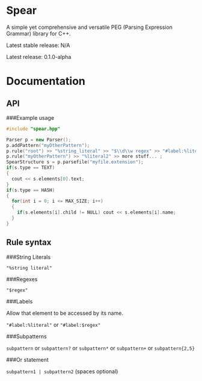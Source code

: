 Spear
=====

A simple yet comprehensive and versatile PEG (Parsing Expression Grammar) library for C++.

Latest stable release: N/A

Latest release: 0.1.0-alpha

Documentation
=============

API
---

###Example usage

```cpp
#include "spear.hpp"

Parser p = new Parser();
p.addPattern("myOtherPattern");
p.rule("root") >> "%string_literal" >> "$\\d\\w regex" >> "#label:%literal" >> "myOtherPattern?";
p.rule("myOtherPattern") >> "%literal2" >> more stuff... ;
SpearStructure s = p.parsefile("myfile.extension");
if(s.type == TEXT)
{
  cout << s.elements[0].text;
}
if(s.type == HASH)
{
  for(int i = 0; i <= MAX_SIZE; i++)
  {
    if(s.elements[i].child != NULL) cout << s.elements[i].name;
  }
}
```

Rule syntax
-----------

###String Literals

`"%string literal"`

###Regexes

`"$regex"`

###Labels

Allow that element to be accessed by its name.

`"#label:%literal"` or `"#label:$regex"`

###Subpatterns

`subpattern` or `subpattern?` or `subpattern*` or `subpattern+` or `subpattern{2,5}`

###Or statement

`subpattern1 | subpattern2` (spaces optional)
